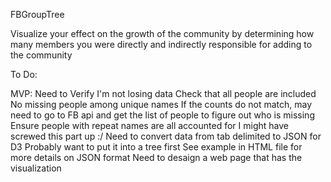 FBGroupTree

Visualize your effect on the growth of the community by determining how many members you were directly and indirectly responsible for adding to the community


To Do:

  MVP:
    Need to Verify I'm not losing data
      Check that all people are included
        No missing people among unique names
          If the counts do not match, may need to go to FB api and get the list of people to figure out who is missing
        Ensure people with repeat names are all accounted for
          I might have screwed this part up :/
    Need to convert data from tab delimited to JSON for D3
      Probably want to put it into a tree first
      See example in HTML file for more details on JSON format
    Need to desaign a web page that has the visualization

